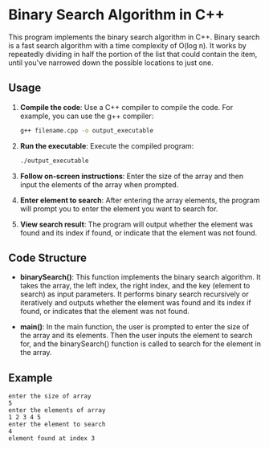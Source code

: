# Binary Search Algorithm in C++

This program implements the binary search algorithm in C++. Binary search is a fast search algorithm with a time complexity of O(log n). It works by repeatedly dividing in half the portion of the list that could contain the item, until you've narrowed down the possible locations to just one.

## Usage

1. **Compile the code**: Use a C++ compiler to compile the code. For example, you can use the g++ compiler:

   ```bash
   g++ filename.cpp -o output_executable
   ```

2. **Run the executable**: Execute the compiled program:

   ```bash
   ./output_executable
   ```

3. **Follow on-screen instructions**: Enter the size of the array and then input the elements of the array when prompted.

4. **Enter element to search**: After entering the array elements, the program will prompt you to enter the element you want to search for.

5. **View search result**: The program will output whether the element was found and its index if found, or indicate that the element was not found.

## Code Structure

- **binarySearch()**: This function implements the binary search algorithm. It takes the array, the left index, the right index, and the key (element to search) as input parameters. It performs binary search recursively or iteratively and outputs whether the element was found and its index if found, or indicates that the element was not found.

- **main()**: In the main function, the user is prompted to enter the size of the array and its elements. Then the user inputs the element to search for, and the binarySearch() function is called to search for the element in the array.

## Example

```
enter the size of array
5
enter the elements of array
1 2 3 4 5
enter the element to search
4
element found at index 3
```
